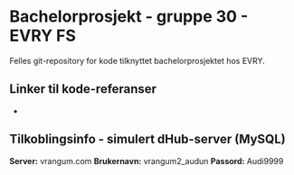 # Bachelorprosjekt - gruppe 30 - EVRY FS

Felles git-repository for kode tilknyttet bachelorprosjektet hos EVRY.

## Linker til kode-referanser
-


## Tilkoblingsinfo - simulert dHub-server (MySQL)
**Server:** vrangum.com
**Brukernavn:** vrangum2_audun
**Passord:** Audi9999
